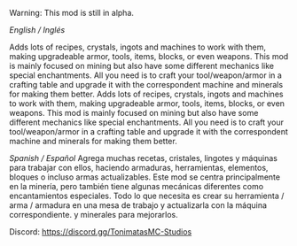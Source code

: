 Warning: This mod is still in alpha.

*English / Inglés*

Adds lots of recipes, crystals, ingots and machines to work with them, making upgradeable armor, tools, items, blocks, or even weapons. This mod is mainly focused on mining but also have some different mechanics like special enchantments. All you need is to craft your tool/weapon/armor in a crafting table and upgrade it with the correspondent machine and minerals for making them better. Adds lots of recipes, crystals, ingots and machines to work with them, making upgradeable armor, tools, items, blocks, or even weapons. This mod is mainly focused on mining but also have some different mechanics like special enchantments. All you need is to craft your tool/weapon/armor in a crafting table and upgrade it with the correspondent machine and minerals for making them better.

*Spanish / Español*
Agrega muchas recetas, cristales, lingotes y máquinas para trabajar con ellos, haciendo armaduras, herramientas, elementos, bloques o incluso armas actualizables.
Este mod se centra principalmente en la minería, pero también tiene algunas mecánicas diferentes como encantamientos especiales.
Todo lo que necesita es crear su herramienta / arma / armadura en una mesa de trabajo y actualizarla con la máquina correspondiente.
y minerales para mejorarlos.

Discord: https://discord.gg/TonimatasMC-Studios
